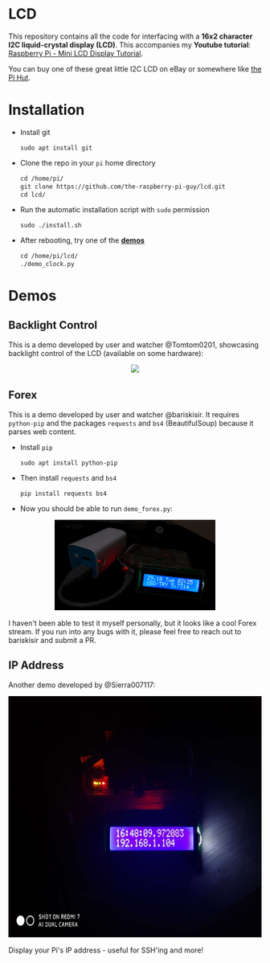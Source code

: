 # LCD
This repository contains all the code for interfacing with a **16x2 character I2C liquid-crystal display (LCD)**. This accompanies my **Youtube tutorial**: [Raspberry Pi - Mini LCD Display Tutorial](https://www.youtube.com/watch?v=fR5XhHYzUK0). 

You can buy one of these great little I2C LCD on eBay or somewhere like [the Pi Hut](https://thepihut.com/search?type=product&q=lcd).

# Installation
* Install git
  ``` 
  sudo apt install git
  ```

* Clone the repo in your `pi` home directory
  ``` 
  cd /home/pi/
  git clone https://github.com/the-raspberry-pi-guy/lcd.git
  cd lcd/
  ```

* Run the automatic installation script with `sudo` permission
  ``` 
  sudo ./install.sh
  ```

* After rebooting, try one of the [**demos**](#demos)
  ``` 
  cd /home/pi/lcd/
  ./demo_clock.py
  ```

# Demos
## Backlight Control
This is a demo developed by user and watcher @Tomtom0201, showcasing backlight control of the LCD (available on some hardware): 

<p align="center">
  <img src="imgs/demo_backlight.gif">
</p>

## Forex
This is a demo developed by user and watcher @bariskisir.  It requires `python-pip` and the packages `requests` and `bs4` (BeautifulSoup) because it parses web content.

* Install `pip`
  ```
  sudo apt install python-pip
  ```
* Then install `requests` and `bs4`
  ```
  pip install requests bs4
  ```
* Now you should be able to run `demo_forex.py`:

<p align="center">
  <img src="imgs/demo_forex.gif">
</p>

I haven't been able to test it myself personally, but it looks like a cool Forex stream. If you run into any bugs with it, please feel free to reach out to bariskisir and submit a PR.

## IP Address
Another demo developed by @Sierra007117:

<p align="center">
  <img src="imgs/demo_ip.jpg" width="640" height="480">
</p>

Display your Pi's IP address - useful for SSH'ing and more!

